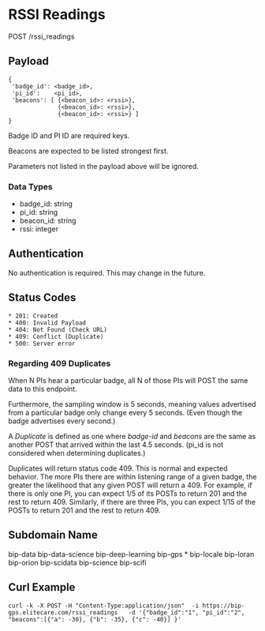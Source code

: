 RSSI Readings
=============

POST /rssi_readings


Payload
-------

    {
     'badge_id': <badge_id>,
     'pi_id':    <pi_id>,
     'beacons': [ {<beacon_id>: <rssi>},
                  {<beacon_id>: <rssi>},
                  {<beacon_id>: <rssi>} ]
    }

Badge ID and PI ID are required keys.

Beacons are expected to be listed strongest first.

Parameters not listed in the payload above will be ignored.


### Data Types

  * badge_id:  string
  * pi_id:     string
  * beacon_id: string
  * rssi:      integer


Authentication
--------------

No authentication is required. This may change in the future.


Status Codes
------------

    * 201: Created
    * 400: Invalid Payload
    * 404: Not Found (Check URL)
    * 409: Conflict (Duplicate)
    * 500: Server error


### Regarding 409 Duplicates

When N PIs hear a particular badge, all N of those PIs will POST
the same data to this endpoint.

Furthermore, the sampling window is 5 seconds, meaning values
advertised from a particular badge only change every 5 seconds.
(Even though the badge advertises every second.)

A _Duplicate_ is defined as one where _badge-id_ and _beacons_
are the same as another POST that arrived within the last 4.5 seconds.
(pi_id is not considered when determining duplicates.)

Duplicates will return status code 409. This is normal and expected behavior.
The more PIs there are within listening range of a given badge, the greater the
likelihood that any given POST will return a 409. For example, if there is only
one PI, you can expect 1/5 of its POSTs to return 201 and the rest to return
409. Similarly, if there are three PIs, you can expect 1/15 of the POSTs to
return 201 and the rest to return 409.


Subdomain Name
--------------

bip-data
bip-data-science
bip-deep-learning
bip-gps *
bip-locale
bip-loran
bip-orion
bip-scidata
bip-science
bip-scifi


Curl Example
------------

    curl -k -X POST -H "Content-Type:application/json"  -i https://bip-gps.elitecare.com/rssi_readings   -d '{"badge_id":"1", "pi_id":"2", "beacons":[{"a": -30}, {"b": -35}, {"c": -40}] }'



